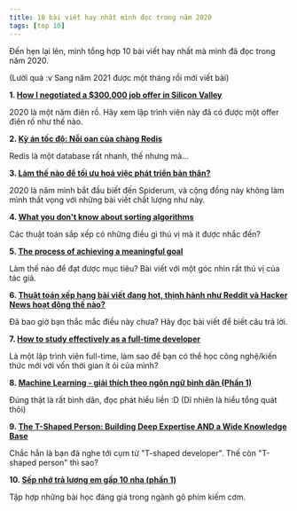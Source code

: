 ```yaml
---
title: 10 bài viết hay nhất mình đọc trong năm 2020
tags: [top 10]
---
```


Đến hẹn lại lên, mình tổng hợp 10 bài viết hay nhất mà mình đã đọc trong năm 2020.

<!-- truncate -->

(Lười quá :v Sang năm 2021 được một tháng rồi mới viết bài)

**1. [How I negotiated a $300,000 job offer in Silicon Valley](https://medium.com/@bayareabelletrist/how-i-negotiated-a-software-engineer-offer-in-silicon-valley-f11590f5c656)**

2020 là một năm điên rồ. Hãy xem lập trình viên này đã có được một offer điên rồ như thế nào.

**2. [Kỳ án tốc độ: Nỗi oan của chàng Redis](https://viblo.asia/p/ky-an-toc-do-noi-oan-cua-chang-redis-RQqKLQJzZ7z)**

Redis là một database rất nhanh, thế nhưng mà...

**3. [Làm thế nào để tối ưu hoá việc phát triển bản thân?](http://scarlet.spiderum.com/bai-dang/Lam-the-nao-de-toi-uu-hoa-viec-phat-trien-ban-than-lva)**

2020 là năm mình bắt đầu biết đến Spiderum, và cộng đồng này không làm mình thất vọng với những bài viết chất lượng như này.

**4. [What you don't know about sorting algorithms](https://pmihaylov.com/sorting-algorithms/)**

Các thuật toán sắp xếp có những điều gì thú vị mà ít được nhắc đến?

**5. [The process of achieving a meaningful goal](https://pmihaylov.com/achieving-a-meaningful-goal/)**

Làm thế nào để đạt được mục tiêu? Bài viết với một góc nhìn rất thú vị của tác giả.

**6. [Thuật toán xếp hạng bài viết đang hot, thịnh hành như Reddit và Hacker News hoạt động thế nào?](https://viblo.asia/p/thuat-toan-xep-hang-bai-viet-dang-hot-thinh-hanh-nhu-reddit-va-hacker-news-hoat-dong-the-nao-gAm5y8xXldb)**

Đã bao giờ bạn thắc mắc điều này chưa? Hãy đọc bài viết để biết câu trả lời.

**7. [How to study effectively as a full-time developer](https://dev.to/pmihaylov/how-to-study-effectively-as-a-full-time-developer-emo)**

Là một lập trình viên full-time, làm sao để bạn có thể học công nghệ/kiến thức mới với vốn thời gian ít ỏi của mình?

**8. [Machine Learning - giải thích theo ngôn ngữ bình dân (Phần 1)](https://spiderum.com/bai-dang/Machine-Learning-giai-thich-theo-ngon-ngu-binh-dan-Phan-1-kmx)**

Đúng thật là rất bình dân, đọc phát hiểu liền :D (Dĩ nhiên là hiểu tổng quát thôi)

**9. [The T-Shaped Person: Building Deep Expertise AND a Wide Knowledge Base](https://collegeinfogeek.com/become-t-shaped-person/)**

Chắc hẳn là bạn đã nghe tới cụm từ "T-shaped developer". Thế còn "T-shaped person" thì sao?

**10. [Sếp nhớ trả lương em gấp 10 nha (phần 1)](https://learn2code.dev/posts/10x-engineer-part-1/)**

Tập hợp những bài học đáng giá trong ngành gõ phím kiếm cơm.

